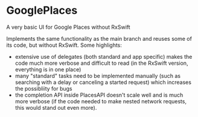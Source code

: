 # GooglePlaces
A very basic UI for Google Places without RxSwift

Implements the same functionality as the main branch and reuses some of its code, but without RxSwift. Some highlights:
- extensive use of delegates (both standard and app specific) makes the code much more verbose and difficult to read (in the RxSwift version, everything is in one place)
- many "standard" tasks need to be implemented manually (such as searching with a delay or canceling a started request) which increases the possibliity for bugs
- the completion API inside PlacesAPI doesn't scale well and is much more verbose (if the code needed to make nested network requests, this would stand out even more).
